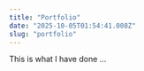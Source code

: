 ```yaml
---
title: "Portfolio"
date: "2025-10-05T01:54:41.008Z"
slug: "portfolio"
---
```



This is what I have done …

